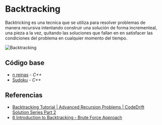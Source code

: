 # Backtracking
Backtricking es una tecnica que se utiliza para resolver problemas de manera recursiva intentando construir una solución de forma incrementeal, una pieza a la vez, quitando las soluciones que fallan en en satisfacer las condiciones del problema en cualquier momento del tiempo.

![Backtracking](https://miro.medium.com/max/875/1*Q-DyKa25eozOeMdN5YQONA.png)

## Código base

* [n reinas](https://github.com/NatiBilbao/AlgoritmicaII2022/blob/main/Contenido/Capitulo%202/Backtracking/n_reinas.cpp) - _C++_
* [Sudoku](https://github.com/NatiBilbao/AlgoritmicaII2022/blob/main/Contenido/Capitulo%202/Backtracking/sudoku.cpp) - _C++_

## Referencias
- [Backtracking Tutorial | Advanced Recursion Problems | CodeDrift Solution Series Part 2](https://www.youtube.com/watch?v=NY_rh7MlnmA)
- [6 Introduction to Backtracking - Brute Force Approach](https://www.youtube.com/watch?v=DKCbsiDBN6c)
